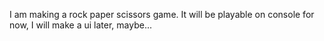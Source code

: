 I am making a rock paper scissors game.
It will be playable on console for now, I will make a ui later, maybe...